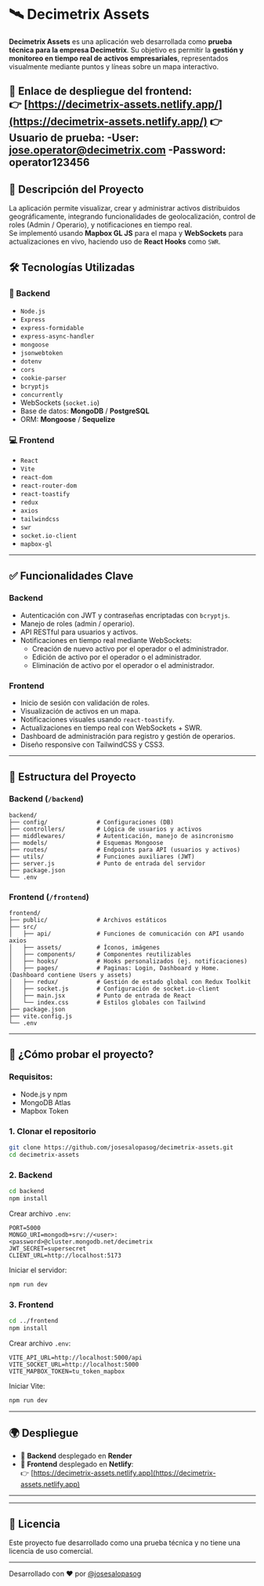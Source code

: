 # 🛰️ Decimetrix Assets

**Decimetrix Assets** es una aplicación web desarrollada como **prueba técnica para la empresa Decimetrix**. Su objetivo es permitir la **gestión y monitoreo en tiempo real de activos empresariales**, representados visualmente mediante puntos y líneas sobre un mapa interactivo.


🔗 **Enlace de despliegue del frontend:**  
👉 [https://decimetrix-assets.netlify.app/](https://decimetrix-assets.netlify.app/)
👉 Usuario de prueba:
    -User: jose.operator@decimetrix.com
    -Password: operator123456
---

## 🧩 Descripción del Proyecto

La aplicación permite visualizar, crear y administrar activos distribuidos geográficamente, integrando funcionalidades de geolocalización, control de roles (Admin / Operario), y notificaciones en tiempo real.  
Se implementó usando **Mapbox GL JS** para el mapa y **WebSockets** para actualizaciones en vivo, haciendo uso de **React Hooks** como `SWR`.


## 🛠️ Tecnologías Utilizadas

### 🔧 Backend
- `Node.js`
- `Express`
- `express-formidable`
- `express-async-handler`
- `mongoose`
- `jsonwebtoken`
- `dotenv`
- `cors`
- `cookie-parser`
- `bcryptjs`
- `concurrently`
- WebSockets (`socket.io`)
- Base de datos: **MongoDB** / **PostgreSQL**
- ORM: **Mongoose** / **Sequelize**

### 💻 Frontend
- `React`
- `Vite`
- `react-dom`
- `react-router-dom`
- `react-toastify`
- `redux`
- `axios`
- `tailwindcss`
- `swr`
- `socket.io-client`
- `mapbox-gl`

---

## ✅ Funcionalidades Clave

### Backend
- Autenticación con JWT y contraseñas encriptadas con `bcryptjs`.
- Manejo de roles (admin / operario).
- API RESTful para usuarios y activos.
- Notificaciones en tiempo real mediante WebSockets:
  - Creación de nuevo activo por el operador o el administrador.
  - Edición de activo por el operador o el administrador.
  - Eliminación de activo por el operador o el administrador.

### Frontend
- Inicio de sesión con validación de roles.
- Visualización de activos en un mapa.
- Notificaciones visuales usando `react-toastify`.
- Actualizaciones en tiempo real con WebSockets + SWR.
- Dashboard de administración para registro y gestión de operarios.
- Diseño responsive con TailwindCSS y CSS3.

---

## 📁 Estructura del Proyecto

### Backend (`/backend`)
```
backend/
├── config/              # Configuraciones (DB)
├── controllers/         # Lógica de usuarios y activos
├── middlewares/         # Autenticación, manejo de asincronismo
├── models/              # Esquemas Mongoose
├── routes/              # Endpoints para API (usuarios y activos)
├── utils/               # Funciones auxiliares (JWT)
├── server.js            # Punto de entrada del servidor
├── package.json
└── .env
```

### Frontend (`/frontend`)
```
frontend/
├── public/              # Archivos estáticos
├── src/
│   ├── api/             # Funciones de comunicación con API usando axios
│   ├── assets/          # Íconos, imágenes
│   ├── components/      # Componentes reutilizables
│   ├── hooks/           # Hooks personalizados (ej. notificaciones)
│   ├── pages/           # Paginas: Login, Dashboard y Home. (Dashboard contiene Users y assets)
│   ├── redux/           # Gestión de estado global con Redux Toolkit
│   ├── socket.js        # Configuración de socket.io-client
│   ├── main.jsx         # Punto de entrada de React
│   └── index.css        # Estilos globales con Tailwind
├── package.json
├── vite.config.js
└── .env
```

---

## 🧪 ¿Cómo probar el proyecto?

### Requisitos:
- Node.js y npm
- MongoDB Atlas 
- Mapbox Token

### 1. Clonar el repositorio
```bash
git clone https://github.com/josesalopasog/decimetrix-assets.git
cd decimetrix-assets
```

### 2. Backend
```bash
cd backend
npm install
```
Crear archivo `.env`:
```
PORT=5000
MONGO_URI=mongodb+srv://<user>:<password>@cluster.mongodb.net/decimetrix
JWT_SECRET=supersecret
CLIENT_URL=http://localhost:5173
```

Iniciar el servidor:
```bash
npm run dev
```

### 3. Frontend
```bash
cd ../frontend
npm install
```
Crear archivo `.env`:
```
VITE_API_URL=http://localhost:5000/api
VITE_SOCKET_URL=http://localhost:5000
VITE_MAPBOX_TOKEN=tu_token_mapbox
```

Iniciar Vite:
```bash
npm run dev
```

---

## 🌍 Despliegue

- 🔧 **Backend** desplegado en **Render**
- 🧩 **Frontend** desplegado en **Netlify**:  
👉 [https://decimetrix-assets.netlify.app](https://decimetrix-assets.netlify.app)

---

---

## 📝 Licencia

Este proyecto fue desarrollado como una prueba técnica y no tiene una licencia de uso comercial.

---

Desarrollado con ❤️ por [@josesalopasog](https://github.com/josesalopasog)
